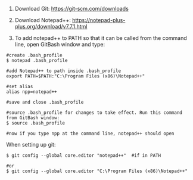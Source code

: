 1. Download Git: https://git-scm.com/downloads
2. Download Notepad++: https://notepad-plus-plus.org/download/v7.7.1.html

3. To add notepad++ to PATH so that it can be called from the command line, open GitBash window and type:
```
#create .bash_profile
$ notepad .bash_profile

#add Notepad++ to path inside .bash_profile
export PATH=$PATH:"C:\Program Files (x86)\Notepad++" 

#set alias
alias npp=notepad++

#save and close .bash_profile

#source .bash_profile for changes to take effect. Run this command from GitBash window:
$ source .bash_profile

#now if you type npp at the command line, notepad++ should open
```
When setting up git:
```
$ git config --global core.editor "notepad++"  #if in PATH

#or
$ git config --global core.editor "C:\Program Files (x86)\Notepad++"
```
